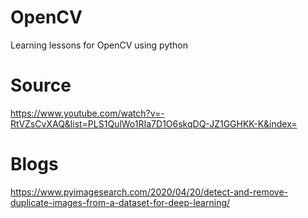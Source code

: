 # OpenCV
Learning lessons for OpenCV using python

# Source
https://www.youtube.com/watch?v=-RtVZsCvXAQ&list=PLS1QulWo1RIa7D1O6skqDQ-JZ1GGHKK-K&index=

# Blogs
https://www.pyimagesearch.com/2020/04/20/detect-and-remove-duplicate-images-from-a-dataset-for-deep-learning/

